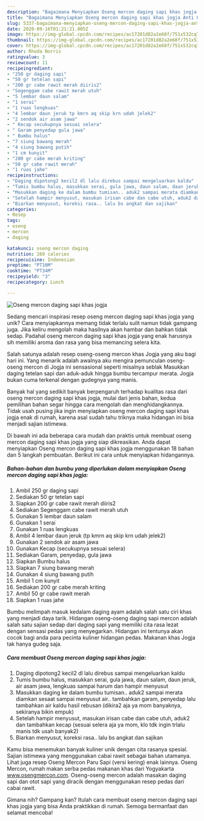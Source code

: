 ```yaml
---
description: "Bagaimana Menyiapkan Oseng mercon daging sapi khas jogja Anti Gagal"
title: "Bagaimana Menyiapkan Oseng mercon daging sapi khas jogja Anti Gagal"
slug: 5337-bagaimana-menyiapkan-oseng-mercon-daging-sapi-khas-jogja-anti-gagal
date: 2020-09-16T01:21:21.805Z
image: https://img-global.cpcdn.com/recipes/ac17201d82a2e68f/751x532cq70/oseng-mercon-daging-sapi-khas-jogja-foto-resep-utama.jpg
thumbnail: https://img-global.cpcdn.com/recipes/ac17201d82a2e68f/751x532cq70/oseng-mercon-daging-sapi-khas-jogja-foto-resep-utama.jpg
cover: https://img-global.cpcdn.com/recipes/ac17201d82a2e68f/751x532cq70/oseng-mercon-daging-sapi-khas-jogja-foto-resep-utama.jpg
author: Rhoda Norris
ratingvalue: 3
reviewcount: 11
recipeingredient:
- "250 gr daging sapi"
- "50 gr tetelan sapi"
- "200 gr cabe rawit merah diiris2"
- "Segenggam cabe rawit merah utuh"
- "5 lembar daun salam"
- "1 serai"
- "1 ruas lengkuas"
- "4 lembar daun jeruk tp kmrn aq skip krn udah jelek2"
- "2 sendok air asam jawa"
- " Kecap secukupnya sesuai selera"
- " Garam penyedap gula jawa"
- " Bumbu halus"
- "7 siung bawang merah"
- "4 siung bawang putih"
- "1 cm kunyit"
- "200 gr cabe merah kriting"
- "50 gr cabe rawit merah"
- "1 ruas jahe"
recipeinstructions:
- "Daging dipotong2 kecil2 dl lalu direbus sampai mengeluarkan kaldu"
- "Tumis bumbu halus, masukkan serai, gula jawa, daun salam, daun jeruk, air asam jawa, lengkuas sampai harum dan hampir menyusut"
- "Masukkan daging ke dalam bumbu tumisan.. aduk2 sampai merata diamkan sesaat sampai menyusut air.. tambahkan garam, penyedap lalu tambahkan air kaldu hasil rebusan (dikira2 aja ya mom banyaknya, sekiranya bikin empuk)"
- "Setelah hampir menyusut, masukan irisan cabe dan cabe utuh, aduk2 dan tambahkan kecap (sesuai selera aja ya mom, klo tdk ingin trlalu manis tdk usah banyak2)"
- "Biarkan menyusut, koreksi rasa.. lalu bs angkat dan sajikan"
categories:
- Resep
tags:
- oseng
- mercon
- daging

katakunci: oseng mercon daging 
nutrition: 269 calories
recipecuisine: Indonesian
preptime: "PT10M"
cooktime: "PT34M"
recipeyield: "3"
recipecategory: Lunch

---
```



![Oseng mercon daging sapi khas jogja](https://img-global.cpcdn.com/recipes/ac17201d82a2e68f/751x532cq70/oseng-mercon-daging-sapi-khas-jogja-foto-resep-utama.jpg)

Sedang mencari inspirasi resep oseng mercon daging sapi khas jogja yang unik? Cara menyiapkannya memang tidak terlalu sulit namun tidak gampang juga. Jika keliru mengolah maka hasilnya akan hambar dan bahkan tidak sedap. Padahal oseng mercon daging sapi khas jogja yang enak harusnya sih memiliki aroma dan rasa yang bisa memancing selera kita.

Salah satunya adalah resep oseng-oseng mercon khas Jogja yang aku bagi hari ini. Yang menarik adalah awalnya aku mengira pemunculan oseng-oseng mercon di Jogja ini sensasional seperti misalnya seblak Masukkan daging tetelan sapi dan aduk-aduk hingga bumbu tercampur merata. Jogja bukan cuma terkenal dengan gudegnya yang manis.

Banyak hal yang sedikit banyak berpengaruh terhadap kualitas rasa dari oseng mercon daging sapi khas jogja, mulai dari jenis bahan, kedua pemilihan bahan segar hingga cara mengolah dan menghidangkannya. Tidak usah pusing jika ingin menyiapkan oseng mercon daging sapi khas jogja enak di rumah, karena asal sudah tahu triknya maka hidangan ini bisa menjadi sajian istimewa.


Di bawah ini ada beberapa cara mudah dan praktis untuk membuat oseng mercon daging sapi khas jogja yang siap dikreasikan. Anda dapat menyiapkan Oseng mercon daging sapi khas jogja menggunakan 18 bahan dan 5 langkah pembuatan. Berikut ini cara untuk menyiapkan hidangannya.

<!--inarticleads1-->

##### Bahan-bahan dan bumbu yang diperlukan dalam menyiapkan Oseng mercon daging sapi khas jogja:

1. Ambil 250 gr daging sapi
1. Sediakan 50 gr tetelan sapi
1. Siapkan 200 gr cabe rawit merah diiris2
1. Sediakan Segenggam cabe rawit merah utuh
1. Gunakan 5 lembar daun salam
1. Gunakan 1 serai
1. Gunakan 1 ruas lengkuas
1. Ambil 4 lembar daun jeruk (tp kmrn aq skip krn udah jelek2)
1. Gunakan 2 sendok air asam jawa
1. Gunakan  Kecap (secukupnya sesuai selera)
1. Sediakan  Garam, penyedap, gula jawa
1. Siapkan  Bumbu halus
1. Siapkan 7 siung bawang merah
1. Gunakan 4 siung bawang putih
1. Ambil 1 cm kunyit
1. Sediakan 200 gr cabe merah kriting
1. Ambil 50 gr cabe rawit merah
1. Siapkan 1 ruas jahe


Bumbu melimpah masuk kedalam daging ayam adalah salah satu ciri khas yang menjadi daya tarik. Hidangan oseng-oseng daging sapi mercon adalah salah satu sajian sedap dari daging sapi yang memiliki cita rasa lezat dengan sensasi pedas yang menyegarkan. Hidangan ini tentunya akan cocok bagi anda para pecinta kuliner hidangan pedas. Makanan khas Jogja tak hanya gudeg saja. 

<!--inarticleads2-->

##### Cara membuat Oseng mercon daging sapi khas jogja:

1. Daging dipotong2 kecil2 dl lalu direbus sampai mengeluarkan kaldu
1. Tumis bumbu halus, masukkan serai, gula jawa, daun salam, daun jeruk, air asam jawa, lengkuas sampai harum dan hampir menyusut
1. Masukkan daging ke dalam bumbu tumisan.. aduk2 sampai merata diamkan sesaat sampai menyusut air.. tambahkan garam, penyedap lalu tambahkan air kaldu hasil rebusan (dikira2 aja ya mom banyaknya, sekiranya bikin empuk)
1. Setelah hampir menyusut, masukan irisan cabe dan cabe utuh, aduk2 dan tambahkan kecap (sesuai selera aja ya mom, klo tdk ingin trlalu manis tdk usah banyak2)
1. Biarkan menyusut, koreksi rasa.. lalu bs angkat dan sajikan


Kamu bisa menemukan banyak kuliner unik dengan cita rasanya spesial. Sajian istimewa yang menggunakan cabai rawit sebagai bahan utamanya. Lihat juga resep Oseng Mercon Paru Sapi (versi kering) enak lainnya. Oseng Mercon, rumah makan serba pedas makanan khas dari Yogyakarta www.osengmercon.com. Oseng-oseng mercon adalah masakan daging sapi dan otot sapi yang diracik dengan menggunakan resep pedas dari cabai rawit. 

Gimana nih? Gampang kan? Itulah cara membuat oseng mercon daging sapi khas jogja yang bisa Anda praktikkan di rumah. Semoga bermanfaat dan selamat mencoba!
